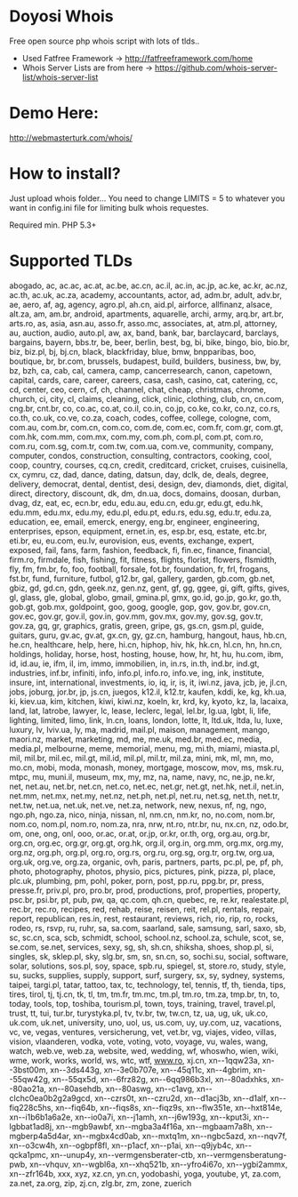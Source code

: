 # Doyosi Whois

Free open source php whois script with lots of tlds..

  - Used Fatfree Framework -> http://fatfreeframework.com/home
  - Whois Server Lists are from here -> https://github.com/whois-server-list/whois-server-list

# Demo Here: 

http://webmasterturk.com/whois/


# How to install?

Just upload whois folder...
You need to change LIMITS = 5 to whatever you want in config.ini file for limiting bulk whois requestes.

Required min. PHP 5.3+



# Supported TLDs

abogado, ac, ac.ac, ac.at, ac.be, ac.cn, ac.il, ac.in, ac.jp, ac.ke, ac.kr, ac.nz, ac.th, ac.uk, ac.za, academy, accountants, actor, ad, adm.br, adult, adv.br, ae, aero, af, ag, agency, agro.pl, ah.cn, aid.pl, airforce, allfinanz, alsace, alt.za, am, am.br, android, apartments, aquarelle, archi, army, arq.br, art.br, arts.ro, as, asia, asn.au, asso.fr, asso.mc, associates, at, atm.pl, attorney, au, auction, audio, auto.pl, aw, ax, band, bank, bar, barclaycard, barclays, bargains, bayern, bbs.tr, be, beer, berlin, best, bg, bi, bike, bingo, bio, bio.br, biz, biz.pl, bj, bj.cn, black, blackfriday, blue, bmw, bnpparibas, boo, boutique, br, br.com, brussels, budapest, build, builders, business, bw, by, bz, bzh, ca, cab, cal, camera, camp, cancerresearch, canon, capetown, capital, cards, care, career, careers, casa, cash, casino, cat, catering, cc, cd, center, ceo, cern, cf, ch, channel, chat, cheap, christmas, chrome, church, ci, city, cl, claims, cleaning, click, clinic, clothing, club, cn, cn.com, cng.br, cnt.br, co, co.ac, co.at, co.il, co.in, co.jp, co.ke, co.kr, co.nz, co.rs, co.th, co.uk, co.ve, co.za, coach, codes, coffee, college, cologne, com, com.au, com.br, com.cn, com.co, com.de, com.ec, com.fr, com.gr, com.gt, com.hk, com.mm, com.mx, com.my, com.ph, com.pl, com.pt, com.ro, com.ru, com.sg, com.tr, com.tw, com.ua, com.ve, community, company, computer, condos, construction, consulting, contractors, cooking, cool, coop, country, courses, cq.cn, credit, creditcard, cricket, cruises, cuisinella, cx, cymru, cz, dad, dance, dating, datsun, day, dclk, de, deals, degree, delivery, democrat, dental, dentist, desi, design, dev, diamonds, diet, digital, direct, directory, discount, dk, dm, dn.ua, docs, domains, doosan, durban, dvag, dz, eat, ec, ecn.br, edu, edu.au, edu.cn, edu.gr, edu.gt, edu.hk, edu.mm, edu.mx, edu.my, edu.pl, edu.pt, edu.rs, edu.sg, edu.tr, edu.za, education, ee, email, emerck, energy, eng.br, engineer, engineering, enterprises, epson, equipment, ernet.in, es, esp.br, esq, estate, etc.br, eti.br, eu, eu.com, eu.lv, eurovision, eus, events, exchange, expert, exposed, fail, fans, farm, fashion, feedback, fi, fin.ec, finance, financial, firm.ro, firmdale, fish, fishing, fit, fitness, flights, florist, flowers, flsmidth, fly, fm, fm.br, fo, foo, football, forsale, fot.br, foundation, fr, frl, frogans, fst.br, fund, furniture, futbol, g12.br, gal, gallery, garden, gb.com, gb.net, gbiz, gd, gd.cn, gdn, geek.nz, gen.nz, gent, gf, gg, ggee, gi, gift, gifts, gives, gl, glass, gle, global, globo, gmail, gmina.pl, gmx, go.id, go.jp, go.kr, go.th, gob.gt, gob.mx, goldpoint, goo, goog, google, gop, gov, gov.br, gov.cn, gov.ec, gov.gr, gov.il, gov.in, gov.mm, gov.mx, gov.my, gov.sg, gov.tr, gov.za, gq, gr, graphics, gratis, green, gripe, gs, gs.cn, gsm.pl, guide, guitars, guru, gv.ac, gv.at, gx.cn, gy, gz.cn, hamburg, hangout, haus, hb.cn, he.cn, healthcare, help, here, hi.cn, hiphop, hiv, hk, hk.cn, hl.cn, hn, hn.cn, holdings, holiday, horse, host, hosting, house, how, hr, ht, hu, hu.com, ibm, id, id.au, ie, ifm, il, im, immo, immobilien, in, in.rs, in.th, ind.br, ind.gt, industries, inf.br, infiniti, info, info.pl, info.ro, info.ve, ing, ink, institute, insure, int, international, investments, io, iq, ir, is, it, iwi.nz, java, jcb, je, jl.cn, jobs, joburg, jor.br, jp, js.cn, juegos, k12.il, k12.tr, kaufen, kddi, ke, kg, kh.ua, ki, kiev.ua, kim, kitchen, kiwi, kiwi.nz, koeln, kr, krd, ky, kyoto, kz, la, lacaixa, land, lat, latrobe, lawyer, lc, lease, leclerc, legal, lel.br, lg.ua, lgbt, li, life, lighting, limited, limo, link, ln.cn, loans, london, lotte, lt, ltd.uk, ltda, lu, luxe, luxury, lv, lviv.ua, ly, ma, madrid, mail.pl, maison, management, mango, maori.nz, market, marketing, md, me, me.uk, med.br, med.ec, media, media.pl, melbourne, meme, memorial, menu, mg, mi.th, miami, miasta.pl, mil, mil.br, mil.ec, mil.gt, mil.id, mil.pl, mil.tr, mil.za, mini, mk, ml, mn, mo, mo.cn, mobi, moda, monash, money, mortgage, moscow, mov, ms, msk.ru, mtpc, mu, muni.il, museum, mx, my, mz, na, name, navy, nc, ne.jp, ne.kr, net, net.au, net.br, net.cn, net.co, net.ec, net.gr, net.gt, net.hk, net.il, net.in, net.mm, net.mx, net.my, net.nz, net.ph, net.pl, net.ru, net.sg, net.th, net.tr, net.tw, net.ua, net.uk, net.ve, net.za, network, new, nexus, nf, ng, ngo, ngo.ph, ngo.za, nico, ninja, nissan, nl, nm.cn, nm.kr, no, no.com, nom.br, nom.co, nom.pl, nom.ro, nom.za, nra, nrw, nt.ro, ntr.br, nu, nx.cn, nz, odo.br, om, one, ong, onl, ooo, or.ac, or.at, or.jp, or.kr, or.th, org, org.au, org.br, org.cn, org.ec, org.gr, org.gt, org.hk, org.il, org.in, org.mm, org.mx, org.my, org.nz, org.ph, org.pl, org.ro, org.rs, org.ru, org.sg, org.tr, org.tw, org.ua, org.uk, org.ve, org.za, organic, ovh, paris, partners, parts, pc.pl, pe, pf, ph, photo, photography, photos, physio, pics, pictures, pink, pizza, pl, place, plc.uk, plumbing, pm, pohl, poker, porn, post, pp.ru, ppg.br, pr, press, presse.fr, priv.pl, pro, pro.br, prod, productions, prof, properties, property, psc.br, psi.br, pt, pub, pw, qa, qc.com, qh.cn, quebec, re, re.kr, realestate.pl, rec.br, rec.ro, recipes, red, rehab, reise, reisen, reit, rel.pl, rentals, repair, report, republican, res.in, rest, restaurant, reviews, rich, rio, rip, ro, rocks, rodeo, rs, rsvp, ru, ruhr, sa, sa.com, saarland, sale, samsung, sarl, saxo, sb, sc, sc.cn, sca, scb, schmidt, school, school.nz, school.za, schule, scot, se, se.com, se.net, services, sexy, sg, sh, sh.cn, shiksha, shoes, shop.pl, si, singles, sk, sklep.pl, sky, slg.br, sm, sn, sn.cn, so, sochi.su, social, software, solar, solutions, sos.pl, soy, space, spb.ru, spiegel, st, store.ro, study, style, su, sucks, supplies, supply, support, surf, surgery, sx, sy, sydney, systems, taipei, targi.pl, tatar, tattoo, tax, tc, technology, tel, tennis, tf, th, tienda, tips, tires, tirol, tj, tj.cn, tk, tl, tm, tm.fr, tm.mc, tm.pl, tm.ro, tm.za, tmp.br, tn, to, today, tools, top, toshiba, tourism.pl, town, toys, training, travel, travel.pl, trust, tt, tui, tur.br, turystyka.pl, tv, tv.br, tw, tw.cn, tz, ua, ug, uk, uk.co, uk.com, uk.net, university, uno, uol, us, us.com, uy, uy.com, uz, vacations, vc, ve, vegas, ventures, versicherung, vet, vet.br, vg, viajes, video, villas, vision, vlaanderen, vodka, vote, voting, voto, voyage, vu, wales, wang, watch, web.ve, web.za, website, wed, wedding, wf, whoswho, wien, wiki, wme, work, works, world, ws, wtc, wtf, www.ro, xj.cn, xn--1qqw23a, xn--3bst00m, xn--3ds443g, xn--3e0b707e, xn--45q11c, xn--4gbrim, xn--55qw42g, xn--55qx5d, xn--6frz82g, xn--6qq986b3xl, xn--80adxhks, xn--80ao21a, xn--80asehdb, xn--80aswg, xn--c1avg, xn--clchc0ea0b2g2a9gcd, xn--czrs0t, xn--czru2d, xn--d1acj3b, xn--d1alf, xn--fiq228c5hs, xn--fiq64b, xn--fiqs8s, xn--fiqz9s, xn--flw351e, xn--hxt814e, xn--i1b6b1a6a2e, xn--io0a7i, xn--j1amh, xn--j6w193g, xn--kput3i, xn--lgbbat1ad8j, xn--mgb9awbf, xn--mgba3a4f16a, xn--mgbaam7a8h, xn--mgberp4a5d4ar, xn--mgbx4cd0ab, xn--mxtq1m, xn--ngbc5azd, xn--nqv7f, xn--o3cw4h, xn--ogbpf8fl, xn--p1acf, xn--p1ai, xn--q9jyb4c, xn--qcka1pmc, xn--unup4y, xn--vermgensberater-ctb, xn--vermgensberatung-pwb, xn--vhquv, xn--wgbl6a, xn--xhq521b, xn--yfro4i67o, xn--ygbi2ammx, xn--zfr164b, xxx, xyz, xz.cn, yn.cn, yodobashi, yoga, youtube, yt, za.com, za.net, za.org, zip, zj.cn, zlg.br, zm, zone, zuerich

